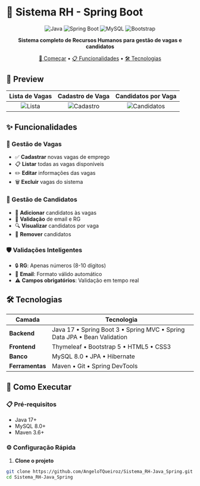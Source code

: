 # 🏢 Sistema RH - Spring Boot

<div align="center">

![Java](https://img.shields.io/badge/Java-22-orange?style=for-the-badge&logo=java)
![Spring Boot](https://img.shields.io/badge/Spring_Boot-3.0-green?style=for-the-badge&logo=springboot)
![MySQL](https://img.shields.io/badge/MySQL-8.0-blue?style=for-the-badge&logo=mysql)
![Bootstrap](https://img.shields.io/badge/Bootstrap-5.0-purple?style=for-the-badge&logo=bootstrap)

**Sistema completo de Recursos Humanos para gestão de vagas e candidatos**

[🚀 Começar](#-como-executar) • [📋 Funcionalidades](#-funcionalidades) • [🛠 Tecnologias](#-tecnologias)

</div>

## 📸 Preview

| Lista de Vagas | Cadastro de Vaga | Candidatos por Vaga |
|:--------------:|:----------------:|:-------------------:|
| ![Lista](https://via.placeholder.com/300x200/4A90E2/FFFFFF?text=Lista+Vagas) | ![Cadastro](https://via.placeholder.com/300x200/50C878/FFFFFF?text=Cadastro+Vaga) | ![Candidatos](https://via.placeholder.com/300x200/F39C12/FFFFFF?text=Candidatos) |

## ✨ Funcionalidades

### 🎯 Gestão de Vagas
- ✅ **Cadastrar** novas vagas de emprego
- 📋 **Listar** todas as vagas disponíveis
- ✏️ **Editar** informações das vagas
- 🗑️ **Excluir** vagas do sistema

### 👥 Gestão de Candidatos
- 👤 **Adicionar** candidatos às vagas
- 📧 **Validação** de email e RG
- 🔍 **Visualizar** candidatos por vaga
- 🚫 **Remover** candidatos

### 🛡️ Validações Inteligentes
- 🔒 **RG**: Apenas números (8-10 dígitos)
- 📧 **Email**: Formato válido automático
- ⚠️ **Campos obrigatórios**: Validação em tempo real

## 🛠 Tecnologias

| Camada          | Tecnologia                                                                 |
|-----------------|----------------------------------------------------------------------------|
| **Backend**     | Java 17 • Spring Boot 3 • Spring MVC • Spring Data JPA • Bean Validation  |
| **Frontend**    | Thymeleaf • Bootstrap 5 • HTML5 • CSS3                                    |
| **Banco**       | MySQL 8.0 • JPA • Hibernate                                               |
| **Ferramentas** | Maven • Git • Spring DevTools                                            |

## 🚀 Como Executar

### 📋 Pré-requisitos
- Java 17+
- MySQL 8.0+
- Maven 3.6+

### ⚙️ Configuração Rápida

1. **Clone o projeto**
```bash
git clone https://github.com/AngeloTQueiroz/Sistema_RH-Java_Spring.git
cd Sistema_RH-Java_Spring
